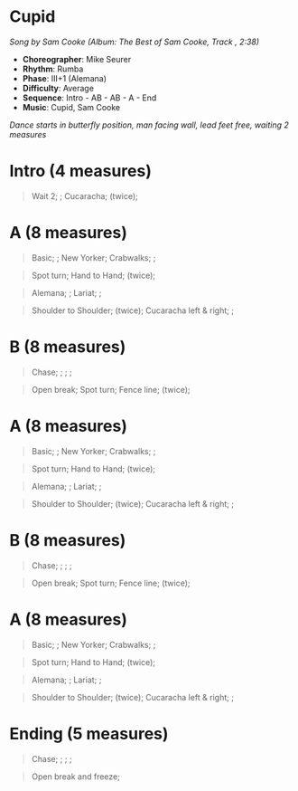 # Cupid
*Song by Sam Cooke (Album: The Best of Sam Cooke, Track , 2:38)*

* **Choreographer**: Mike Seurer
* **Rhythm**: Rumba
* **Phase**: III+1 (Alemana)
* **Difficulty**: Average
* **Sequence**: Intro - AB - AB - A - End
* **Music**: Cupid, Sam Cooke

*Dance starts in butterfly position, man facing wall, lead feet free, waiting 2 measures*

# Intro (4 measures)

> Wait 2; ; Cucaracha; (twice);

# A (8 measures)

> Basic; ; New Yorker; Crabwalks; ;

> Spot turn; Hand to Hand; (twice);

> Alemana; ; Lariat; ;

> Shoulder to Shoulder; (twice); Cucaracha left & right; ;

# B (8 measures)

> Chase; ; ; ;

> Open break; Spot turn; Fence line; (twice);

# A (8 measures)

> Basic; ; New Yorker; Crabwalks; ;

> Spot turn; Hand to Hand; (twice);

> Alemana; ; Lariat; ;

> Shoulder to Shoulder; (twice); Cucaracha left & right; ;

# B (8 measures)

> Chase; ; ; ;

> Open break; Spot turn; Fence line; (twice);

# A (8 measures)

> Basic; ; New Yorker; Crabwalks; ;

> Spot turn; Hand to Hand; (twice);

> Alemana; ; Lariat; ;

> Shoulder to Shoulder; (twice); Cucaracha left & right; ;

# Ending (5 measures)

> Chase; ; ; ;

> Open break and freeze;

<meta name="x:audio-file" content="s/Sam Cooke/The Best of Sam Cooke/08 Cupid.mp3">